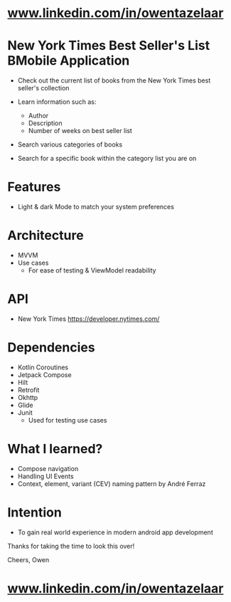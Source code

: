 # www.linkedin.com/in/owentazelaar
# New York Times Best Seller's List BMobile Application

- Check out the current list of books from the New York Times best seller's collection 

- Learn information such as:
  - Author
  - Description
  - Number of weeks on best seller list

- Search various categories of books
- Search for a specific book within the category list you are on

# Features
- Light & dark Mode to match your system preferences

# Architecture
- MVVM
- Use cases
  - For ease of testing & ViewModel readability

# API
- New York Times
  https://developer.nytimes.com/

# Dependencies
- Kotlin Coroutines
- Jetpack Compose
- Hilt
- Retrofit
- Okhttp
- Glide
- Junit
  - Used for testing use cases

# What I learned?
- Compose navigation
- Handling UI Events
- Context, element, variant (CEV) naming pattern by André Ferraz

# Intention
- To gain real world experience in modern android app development

Thanks for taking the time to look this over!

Cheers,
Owen

# www.linkedin.com/in/owentazelaar
